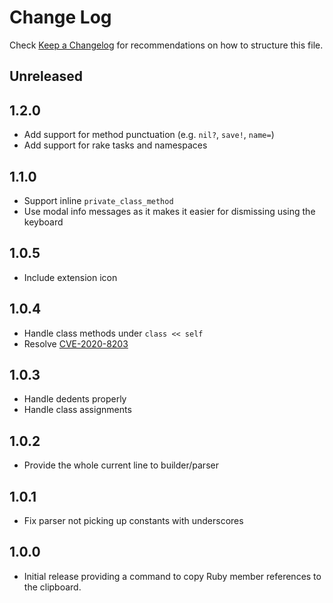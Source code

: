 # Change Log

Check [Keep a Changelog](http://keepachangelog.com/) for recommendations on how to structure this file.

## Unreleased

## 1.2.0

- Add support for method punctuation (e.g. `nil?`, `save!`, `name=`)
- Add support for rake tasks and namespaces

## 1.1.0

- Support inline `private_class_method`
- Use modal info messages as it makes it easier for dismissing using the keyboard

## 1.0.5

- Include extension icon

## 1.0.4

- Handle class methods under `class << self`
- Resolve [CVE-2020-8203](https://github.com/advisories/GHSA-p6mc-m468-83gw)

## 1.0.3

- Handle dedents properly
- Handle class assignments

## 1.0.2

- Provide the whole current line to builder/parser

## 1.0.1

- Fix parser not picking up constants with underscores

## 1.0.0

- Initial release providing a command to copy Ruby member references to the clipboard.
